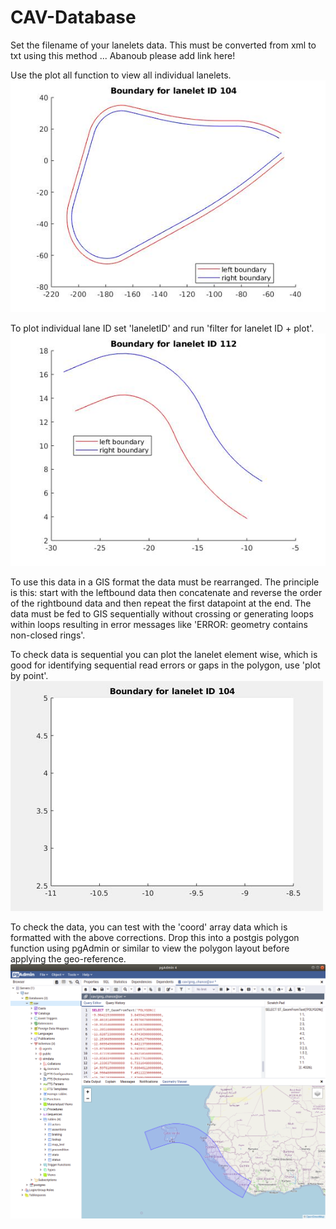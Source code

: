 # CAV-Database

Set the filename of your lanelets data. This must be converted from xml to txt using this method ... Abanoub please add link here!

Use the plot all function to view all individual lanelets.
![](lanelet104a.jpg)

To plot individual lane ID set 'laneletID' and run 'filter for lanelet ID + plot'.
![](lanelet112.jpg)

To use this data in a GIS format the data must be rearranged. The principle is this: start with the leftbound data then concatenate and reverse the order of the rightbound data and then repeat the first datapoint at the end. The data must be fed to GIS sequentially without crossing or generating loops within loops resulting in error messages like 'ERROR:  geometry contains non-closed rings'.

To check data is sequential you can plot the lanelet element wise, which is good for identifying sequential read errors or gaps in the polygon, use 'plot by point'.
![](lanelet_ani.gif)


To check the data, you can test with the 'coord' array data which is formatted with the above corrections. Drop this into a postgis polygon function using pgAdmin or similar to view the polygon layout before applying the geo-reference.
![](lanelet_raw.png)


